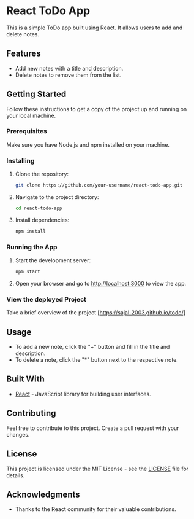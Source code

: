 # React ToDo App

This is a simple ToDo app built using React. It allows users to add and delete notes.

## Features

- Add new notes with a title and description.
- Delete notes to remove them from the list.

## Getting Started

Follow these instructions to get a copy of the project up and running on your local machine.

### Prerequisites

Make sure you have Node.js and npm installed on your machine.

### Installing

1. Clone the repository:

    ```bash
    git clone https://github.com/your-username/react-todo-app.git
    ```

2. Navigate to the project directory:

    ```bash
    cd react-todo-app
    ```

3. Install dependencies:

    ```bash
    npm install
    ```

### Running the App

1. Start the development server:

    ```bash
    npm start
    ```

2. Open your browser and go to [http://localhost:3000](http://localhost:3000) to view the app.

### View the deployed Project
Take a brief overview of the project [https://sajal-2003.github.io/todo/]

## Usage

- To add a new note, click the "+" button and fill in the title and description.
- To delete a note, click the "*" button next to the respective note.

## Built With

- [React](https://reactjs.org/) - JavaScript library for building user interfaces.

## Contributing

Feel free to contribute to this project. Create a pull request with your changes.

## License

This project is licensed under the MIT License - see the [LICENSE](LICENSE) file for details.

## Acknowledgments

- Thanks to the React community for their valuable contributions.
